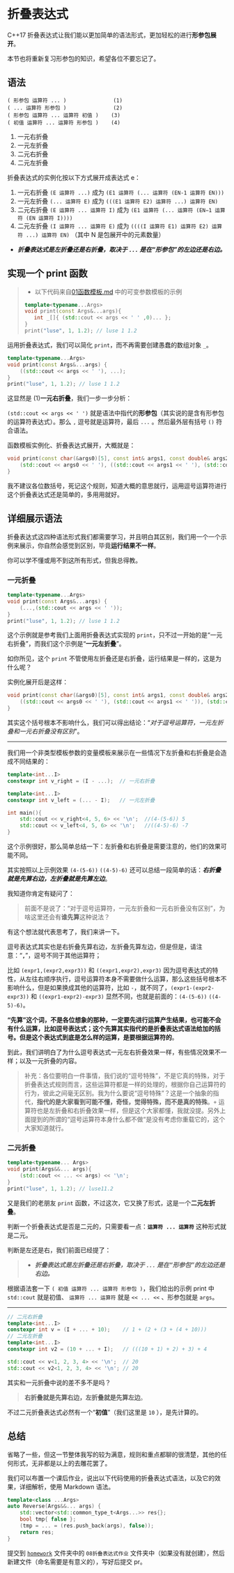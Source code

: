 # 折叠表达式

C++17 折叠表达式让我们能以更加简单的语法形式，更加轻松的进行**形参包展开**。

本节也将重新复习形参包的知识，希望各位不要忘记了。

## 语法

```
( 形参包 运算符 ... )               (1)	
( ... 运算符 形参包 )               (2)	
( 形参包 运算符 ... 运算符 初值 )    (3)	
( 初值 运算符 ... 运算符 形参包 )    (4)
```

1. 一元右折叠
2. 一元左折叠
3. 二元右折叠
4. 二元左折叠

折叠表达式的实例化按以下方式展开成表达式 e：

1. 一元右折叠 `(E 运算符 ...)` 成为 `(E1 运算符 (... 运算符 (EN-1 运算符 EN)))`
2. 一元左折叠 `(... 运算符 E)` 成为 `(((E1 运算符 E2) 运算符 ...) 运算符 EN)`
3. 二元右折叠 `(E 运算符 ... 运算符 I)` 成为 `(E1 运算符 (... 运算符 (EN−1 运算符 (EN 运算符 I))))`
4. 二元左折叠 `(I 运算符 ... 运算符 E)` 成为 `((((I 运算符 E1) 运算符 E2) 运算符 ...) 运算符 EN)`
（其中 N 是包展开中的元素数量）

- ***折叠表达式是左折叠还是右折叠，取决于 `...` 是在“形参包”的左边还是右边。***

## 实现一个 print 函数

> - 以下代码来自[01函数模板.md](01函数模板.md) 中的可变参数模板的示例
>```cpp
>template<typename...Args>
>void print(const Args&...args){
>    int _[]{ (std::cout << args << ' ' ,0)... };
>}
>print("luse", 1, 1.2); // luse 1 1.2
>```

运用折叠表达式，我们可以简化 `print`，而不再需要创建愚蠢的数组对象 `_`。

```cpp
template<typename...Args>
void print(const Args&...args) {
    ((std::cout << args << ' '), ...);
}
print("luse", 1, 1.2); // luse 1 1.2
```

这显然是 (1)**一元右折叠**，我们一步一步分析：

`(std::cout << args << ' ')` 就是语法中指代的**形参包**（其实说的是含有形参包的运算符表达式）。那么 `,` 逗号就是运算符，最后 `...` 。然后最外层有括号 `()` 符合语法。

函数模板实例化、折叠表达式展开，大概就是：

```cpp
void print(const char(&args0)[5], const int& args1, const double& args2) {
    (std::cout << args0 << ' '), ((std::cout << args1 << ' '), (std::cout << args2 << ' '));
}
```

我不建议各位数括号，死记这个规则，知道大概的意思就行，运用逗号运算符进行这个折叠表达式还是简单的，多用用就好。

## 详细展示语法

折叠表达式这四种语法形式我们都需要学习，并且明白其区别，我们用一个一个示例来展示，你自然会感觉到区别，毕竟**运行结果不一样**。

你可以学不懂或用不到这所有形式，但我总得教。

### 一元折叠

```cpp
template<typename...Args>
void print(const Args&...args) {
    (...,(std::cout << args << ' '));
}
print("luse", 1, 1.2); // luse 1 1.2
```

这个示例就是参考我们上面用折叠表达式实现的 `print`，只不过一开始的是“一元右折叠”，而我们这个示例是“**一元左折叠**”。

如你所见，这个 `print` 不管使用左折叠还是右折叠，运行结果是一样的，这是为什么呢？

实例化展开后是这样：

```cpp
void print(const char(&args0)[5], const int& args1, const double& args2) {
    ((std::cout << args0 << ' '), (std::cout << args1 << ' ')), (std::cout << args2 << ' ');
}
```

其实这个括号根本不影响什么，我们可以得出结论：“*对于逗号运算符，一元左折叠和一元右折叠没有区别*”。

---

我们用一个非类型模板参数的变量模板来展示在一些情况下左折叠和右折叠是会造成不同结果的：

```cpp
template<int...I>
constexpr int v_right = (I - ...);  // 一元右折叠

template<int...I>
constexpr int v_left = (... - I);   // 一元左折叠

int main(){
    std::cout << v_right<4, 5, 6> << '\n';  //(4-(5-6)) 5
    std::cout << v_left<4, 5, 6> << '\n';   //((4-5)-6) -7
}
```

这个示例很好，那么简单总结一下：左折叠和右折叠是需要注意的，他们的效果可能不同。

其实按照以上示例效果 `(4-(5-6))` `((4-5)-6)` 还可以总结一段简单的话：***右折叠就是先算右边，左折叠就是先算左边***。

我知道你肯定有疑问了：

> 前面不是说了：“对于逗号运算符，一元左折叠和一元右折叠没有区别”，为啥这里还会有**谁先算**这种说法？

有这个想法就代表思考了，我们来讲一下。

逗号表达式其实也是右折叠先算右边，左折叠先算左边，但是但是，请注意：“**`,`**”，逗号不同于其他运算符；

比如 `(expr1,(expr2,expr3))` 和 `((expr1,expr2),expr3)` 因为逗号表达式的特性，从左往右顺序执行，逗号运算符本身不需要做什么运算，那么这些括号根本不影响什么，但是如果换成其他的运算符，比如 `-`，就不同了，`(expr1-(expr2-expr3))` 和 `((expr1-expr2)-expr3)` 显然不同，也就是前面的：`(4-(5-6))` `((4-5)-6)`。

**“先算”这个词，不是各位想象的那种，一定要先进行运算产生结果，也可能不会有什么运算，比如逗号表达式；这个先算其实指代的是折叠表达式语法给加的括号。但是这个表达式到底是怎么样的运算，是要根据运算符的**。

到此，我们讲明白了为什么逗号表达式一元左右折叠效果一样，有些情况效果不一样；以及一元折叠的内容。

> 补充：各位要明白一件事情，我们说的“逗号特殊”，不是它真的特殊，对于折叠表达式规则而言，这些运算符都是一样的处理的，根据你自己运算符的行为，彼此之间毫无区别。我为什么要说“逗号特殊”？这是一个抽象的指代，**指代的是大家看到可能不懂，奇怪，觉得特殊，而不是真的特殊**。`+` 运算符也是左折叠和右折叠效果一样，但是这个大家都懂，我就没提。另外上面提到的所谓的“逗号运算符本身什么都不做“是没有考虑你重载它的，这个大家知道就行。

### 二元折叠

```cpp
template<typename... Args>
void print(Args&&... args){
    (std::cout << ... << args) << '\n';
}
print("luse", 1, 1.2); // luse11.2
```

又是我们的老朋友 `print` 函数，不过这次，它又换了形式，这是一个**二元左折叠**。

判断一个折叠表达式是否是二元的，只需要看一点：**`运算符 ... 运算符`** 这种形式就是二元。

判断是左还是右，我们前面已经提了：

> - ***折叠表达式是左折叠还是右折叠，取决于 `...` 是在“形参包”的左边还是右边。***

根据语法套一下 `( 初值 运算符 ... 运算符 形参包 )`，我们给出的示例 print 中 `std::cout` 就是初值、 `运算符 ... 运算符` 就是 `<< ... <<` 、形参包就是 `args`。

---

```cpp
// 二元右折叠
template<int...I>
constexpr int v = (I + ... + 10);    // 1 + (2 + (3 + (4 + 10)))
// 二元左折叠
template<int...I>
constexpr int v2 = (10 + ... + I);   // (((10 + 1) + 2) + 3) + 4

std::cout << v<1, 2, 3, 4> << '\n';  // 20
std::cout << v2<1, 2, 3, 4> << '\n'; // 20
```

其实和一元折叠中说的差不多不是吗？

> **右折叠就是先算右边，左折叠就是先算左边**。

不过二元折叠表达式必然有一个“**初值**”（我们这里是 `10` ），是先计算的。

## 总结

省略了一些，但这一节整体我写的较为满意，规则和重点都聊的很清楚，其他的任何形式，无非都是以上的去雕花罢了。

我们可以布置一个课后作业，说出以下代码使用的折叠表达式语法，以及它的效果，详细解析，使用 Markdown 语法。

```cpp
template<class ...Args>
auto Reverse(Args&&... args) {
    std::vector<std::common_type_t<Args...>> res{};
    bool tmp{ false };
    (tmp = ... = (res.push_back(args), false));
    return res;
}
```

提交到 [`homework`](/homework/) 文件夹中的 `08折叠表达式作业` 文件夹中（如果没有就创建），然后新建文件（命名需要是有意义的），写好后提交 pr。